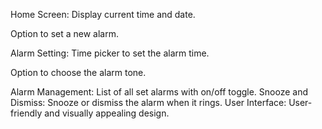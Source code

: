 Home Screen: Display current time and date.

Option to set a new alarm.

Alarm Setting: Time picker to set the alarm time.

Option to choose the alarm tone.

Alarm Management: List of all set alarms with on/off toggle.
Snooze and Dismiss: Snooze or dismiss the alarm when it rings.
User Interface: User-friendly and visually appealing design.
